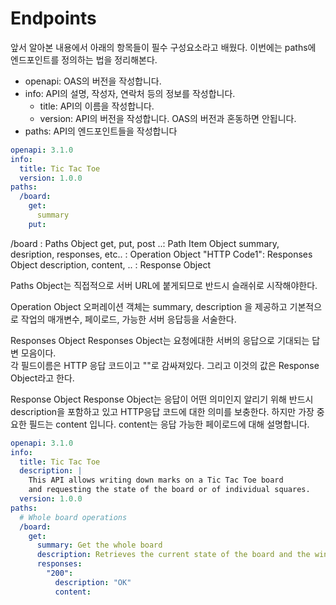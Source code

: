 # Endpoints
앞서 알아본 내용에서 아래의 항목들이 필수 구성요소라고 배웠다. 
이번에는 paths에 엔드포인트를 정의하는 법을 정리해본다.
* openapi: OAS의 버전을 작성합니다.
* info: API의 설명, 작성자, 연락처 등의 정보를 작성합니다.
  * title: API의 이름을 작성합니다.
  * version: API의 버전을 작성합니다. OAS의 버전과 혼동하면 안됩니다.
* paths: API의 엔드포인트들을 작성합니다


```yaml
openapi: 3.1.0
info:
  title: Tic Tac Toe
  version: 1.0.0
paths: 
  /board:
    get:
      summary
    put:
```

/board : Paths Object
get, put, post ..: Path Item Object
summary, desription, responses, etc.. : Operation Object
"HTTP Code1": Responses Object
description, content, .. : Response Object

Paths Object는 직접적으로 서버 URL에 붙게되므로 반드시 슬래쉬로 시작해야한다.

Operation Object
오퍼레이션 객체는 summary, description 을 제공하고 기본적으로 작업의 매개변수, 페이로드, 가능한 서버 응답등을 서술한다.

Responses Object
Responses Object는 요청에대한 서버의 응답으로 기대되는 답변 모음이다.  
각 필드이름은 HTTP 응답 코드이고 ""로 감싸져있다. 
그리고 이것의 값은 Response Object라고 한다.

Response Object
Response Object는 응답이 어떤 의미인지 알리기 위해 반드시 description을 포함하고 있고 HTTP응답 코드에 대한 의미를 보충한다.
하지만 가장 중요한 필드는 content 입니다.
content는 응답 가능한 페이로드에 대해 설명합니다. 

```yaml
openapi: 3.1.0
info:
  title: Tic Tac Toe
  description: |
    This API allows writing down marks on a Tic Tac Toe board
    and requesting the state of the board or of individual squares.
  version: 1.0.0
paths:
  # Whole board operations
  /board:
    get:
      summary: Get the whole board
      description: Retrieves the current state of the board and the winner.
      responses:
        "200":
          description: "OK"
          content:
```